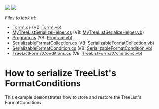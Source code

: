 <!-- default badges list -->
[![](https://img.shields.io/badge/Open_in_DevExpress_Support_Center-FF7200?style=flat-square&logo=DevExpress&logoColor=white)](https://supportcenter.devexpress.com/ticket/details/E1984)
[![](https://img.shields.io/badge/📖_How_to_use_DevExpress_Examples-e9f6fc?style=flat-square)](https://docs.devexpress.com/GeneralInformation/403183)
<!-- default badges end -->
<!-- default file list -->
*Files to look at*:

* [Form1.cs](./CS/WindowsApplication1/Form1.cs) (VB: [Form1.vb](./VB/WindowsApplication1/Form1.vb))
* [MyTreeListSerializeHelper.cs](./CS/WindowsApplication1/MyTreeListSerializeHelper.cs) (VB: [MyTreeListSerializeHelper.vb](./VB/WindowsApplication1/MyTreeListSerializeHelper.vb))
* [Program.cs](./CS/WindowsApplication1/Program.cs) (VB: [Program.vb](./VB/WindowsApplication1/Program.vb))
* [SerializableFormatCollection.cs](./CS/WindowsApplication1/SerializableFormatCollection.cs) (VB: [SerializableFormatCollection.vb](./VB/WindowsApplication1/SerializableFormatCollection.vb))
* [SerializableFormatCondition.cs](./CS/WindowsApplication1/SerializableFormatCondition.cs) (VB: [SerializableFormatCondition.vb](./VB/WindowsApplication1/SerializableFormatCondition.vb))
* [TreeListFormatConditions.cs](./CS/WindowsApplication1/TreeListFormatConditions.cs) (VB: [TreeListFormatConditions.vb](./VB/WindowsApplication1/TreeListFormatConditions.vb))
<!-- default file list end -->
# How to serialize TreeList's FormatConditions


<p>This example demonstrates how to store and restore the TreeList's FormatConditions.</p>

<br/>


